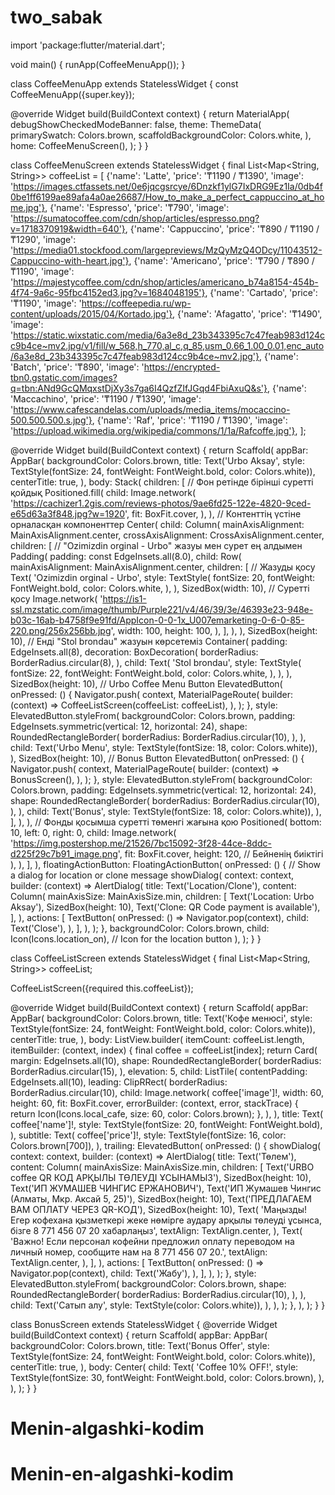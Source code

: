 # two_sabak

import 'package:flutter/material.dart';

void main() {
  runApp(CoffeeMenuApp());
}

class CoffeeMenuApp extends StatelessWidget {
  const CoffeeMenuApp({super.key});

  @override
  Widget build(BuildContext context) {
    return MaterialApp(
      debugShowCheckedModeBanner: false,
      theme: ThemeData(
        primarySwatch: Colors.brown,
        scaffoldBackgroundColor: Colors.white,
      ),
      home: CoffeeMenuScreen(),
    );
  }
}

class CoffeeMenuScreen extends StatelessWidget {
  final List<Map<String, String>> coffeeList = [
    {'name': 'Latte', 'price': '₸1190 / ₸1390', 'image': 'https://images.ctfassets.net/0e6jqcgsrcye/6Dnzkf1ylG7IxDRG9Ez1Ia/0db4f0be1ff6199ae89afa4a0ae26687/How_to_make_a_perfect_cappuccino_at_home.jpg'},
    {'name': 'Espresso', 'price': '₸790', 'image': 'https://sumatocoffee.com/cdn/shop/articles/espresso.png?v=1718370919&width=640'},
    {'name': 'Cappuccino', 'price': '₸890 / ₸1190 / ₸1290', 'image': 'https://media01.stockfood.com/largepreviews/MzQyMzQ4ODcy/11043512-Cappuccino-with-heart.jpg'},
    {'name': 'Americano', 'price': '₸790 / ₸890 / ₸1190', 'image': 'https://majestycoffee.com/cdn/shop/articles/americano_b74a8154-454b-4f74-9a6c-95fbc4152ed3.jpg?v=1684048195'},
    {'name': 'Cartado', 'price': '₸1190', 'image': 'https://coffeepedia.ru/wp-content/uploads/2015/04/Kortado.jpg'},
    {'name': 'Afagatto', 'price': '₸1490', 'image': 'https://static.wixstatic.com/media/6a3e8d_23b343395c7c47feab983d124cc9b4ce~mv2.jpg/v1/fill/w_568,h_770,al_c,q_85,usm_0.66_1.00_0.01,enc_auto/6a3e8d_23b343395c7c47feab983d124cc9b4ce~mv2.jpg'},
    {'name': 'Batch', 'price': '₸890', 'image': 'https://encrypted-tbn0.gstatic.com/images?q=tbn:ANd9GcQMqxstDjXy3s7ga6I4QzfZIfJGqd4FbiAxuQ&s'},
    {'name': 'Maccachino', 'price': '₸1190 / ₸1390', 'image': 'https://www.cafescandelas.com/uploads/media_items/mocaccino-500.500.500.s.jpg'},
    {'name': 'Raf', 'price': '₸1190 / ₸1390', 'image': 'https://upload.wikimedia.org/wikipedia/commons/1/1a/Rafcoffe.jpg'},
  ];

  @override
  Widget build(BuildContext context) {
    return Scaffold(
      appBar: AppBar(
        backgroundColor: Colors.brown,
        title: Text('Urbo Aksay', style: TextStyle(fontSize: 24, fontWeight: FontWeight.bold, color: Colors.white)),
        centerTitle: true,
      ),
      body: Stack(
        children: [
          // Фон ретінде бірінші суретті қойдық
          Positioned.fill(
            child: Image.network(
              'https://cachizer1.2gis.com/reviews-photos/9ae6fd25-122e-4820-9ced-e65d63a3f848.jpg?w=1920',
              fit: BoxFit.cover,
            ),
          ),
          // Контенттің үстіне орналасқан компоненттер
          Center(
            child: Column(
              mainAxisAlignment: MainAxisAlignment.center,
              crossAxisAlignment: CrossAxisAlignment.center,
              children: [
                // "Ozimizdin orginal - Urbo" жазуы мен сурет ең алдымен
                Padding(
                  padding: const EdgeInsets.all(8.0),
                  child: Row(
                    mainAxisAlignment: MainAxisAlignment.center,
                    children: [
                      // Жазуды қосу
                      Text(
                        'Ozimizdin orginal - Urbo',
                        style: TextStyle(
                          fontSize: 20,
                          fontWeight: FontWeight.bold,
                          color: Colors.white,
                        ),
                      ),
                      SizedBox(width: 10),
                      // Суретті қосу
                      Image.network(
                        'https://is1-ssl.mzstatic.com/image/thumb/Purple221/v4/46/39/3e/46393e23-948e-b03c-16ab-b4758f9e91fd/AppIcon-0-0-1x_U007emarketing-0-6-0-85-220.png/256x256bb.jpg',
                        width: 100,
                        height: 100,
                      ),
                    ],
                  ),
                ),
                SizedBox(height: 10),
                // Енді "Stol brondau" жазуын көрсетеміз
                Container(
                  padding: EdgeInsets.all(8),
                  decoration: BoxDecoration(
                    borderRadius: BorderRadius.circular(8),
                  ),
                  child: Text(
                    'Stol brondau',
                    style: TextStyle(
                      fontSize: 22,
                      fontWeight: FontWeight.bold,
                      color: Colors.white,
                    ),
                  ),
                ),
                SizedBox(height: 10),
                // Urbo Coffee Menu Button
                ElevatedButton(
                  onPressed: () {
                    Navigator.push(
                      context,
                      MaterialPageRoute(
                        builder: (context) => CoffeeListScreen(coffeeList: coffeeList),
                      ),
                    );
                  },
                  style: ElevatedButton.styleFrom(
                    backgroundColor: Colors.brown,
                    padding: EdgeInsets.symmetric(vertical: 12, horizontal: 24),
                    shape: RoundedRectangleBorder(
                      borderRadius: BorderRadius.circular(10),
                    ),
                  ),
                  child: Text('Urbo Menu', style: TextStyle(fontSize: 18, color: Colors.white)),
                ),
                SizedBox(height: 10),
                // Bonus Button
                ElevatedButton(
                  onPressed: () {
                    Navigator.push(
                      context,
                      MaterialPageRoute(
                        builder: (context) => BonusScreen(),
                      ),
                    );
                  },
                  style: ElevatedButton.styleFrom(
                    backgroundColor: Colors.brown,
                    padding: EdgeInsets.symmetric(vertical: 12, horizontal: 24),
                    shape: RoundedRectangleBorder(
                      borderRadius: BorderRadius.circular(10),
                    ),
                  ),
                  child: Text('Bonus', style: TextStyle(fontSize: 18, color: Colors.white)),
                ),
              ],
            ),
          ),
          // Фонды қосымша суретті төменгі жағына қою
          Positioned(
            bottom: 10,
            left: 0,
            right: 0,
            child: Image.network(
              'https://img.postershop.me/21526/7bc15092-3f28-44ce-8ddc-d225f29c7b91_image.png',
              fit: BoxFit.cover,
              height: 120, // Бейненің биіктігі
            ),
          ),
        ],
      ),
      floatingActionButton: FloatingActionButton(
        onPressed: () {
          // Show a dialog for location or clone message
          showDialog(
            context: context,
            builder: (context) => AlertDialog(
              title: Text('Location/Clone'),
              content: Column(
                mainAxisSize: MainAxisSize.min,
                children: [
                  Text('Location: Urbo Aksay'),
                  SizedBox(height: 10),
                  Text('Clone: QR Code payment is available'),
                ],
              ),
              actions: [
                TextButton(
                  onPressed: () => Navigator.pop(context),
                  child: Text('Close'),
                ),
              ],
            ),
          );
        },
        backgroundColor: Colors.brown,
        child: Icon(Icons.location_on), // Icon for the location button
      ),
    );
  }
}

class CoffeeListScreen extends StatelessWidget {
  final List<Map<String, String>> coffeeList;

  CoffeeListScreen({required this.coffeeList});

  @override
  Widget build(BuildContext context) {
    return Scaffold(
      appBar: AppBar(
        backgroundColor: Colors.brown,
        title: Text('Кофе менюсі', style: TextStyle(fontSize: 24, fontWeight: FontWeight.bold, color: Colors.white)),
        centerTitle: true,
      ),
      body: ListView.builder(
        itemCount: coffeeList.length,
        itemBuilder: (context, index) {
          final coffee = coffeeList[index];
          return Card(
            margin: EdgeInsets.all(10),
            shape: RoundedRectangleBorder(
              borderRadius: BorderRadius.circular(15),
            ),
            elevation: 5,
            child: ListTile(
              contentPadding: EdgeInsets.all(10),
              leading: ClipRRect(
                borderRadius: BorderRadius.circular(10),
                child: Image.network(
                  coffee['image']!,
                  width: 60,
                  height: 60,
                  fit: BoxFit.cover,
                  errorBuilder: (context, error, stackTrace) {
                    return Icon(Icons.local_cafe, size: 60, color: Colors.brown);
                  },
                ),
              ),
              title: Text(
                coffee['name']!,
                style: TextStyle(fontSize: 20, fontWeight: FontWeight.bold),
              ),
              subtitle: Text(
                coffee['price']!,
                style: TextStyle(fontSize: 16, color: Colors.brown[700]),
              ),
              trailing: ElevatedButton(
                onPressed: () {
                  showDialog(
                    context: context,
                    builder: (context) => AlertDialog(
                      title: Text('Төлем'),
                      content: Column(
                        mainAxisSize: MainAxisSize.min,
                        children: [
                          Text('URBO coffee QR КОД АРҚЫЛЫ ТӨЛЕУДІ ҰСЫНАМЫЗ'),
                          SizedBox(height: 10),
                          Text('ИП ЖУМАШЕВ ЧИНГИС ЕРЖАНОВИЧ'),
                          Text('ИП Жумашев Чингис (Алматы, Мкр. Аксай 5, 25)'),
                          SizedBox(height: 10),
                          Text('ПРЕДЛАГАЕМ ВАМ ОПЛАТУ ЧЕРЕЗ QR-КОД'),
                          SizedBox(height: 10),
                          Text(
                            'Маңызды! Егер кофехана қызметкері жеке нөмірге аудару арқылы төлеуді ұсынса, бізге 8 771 456 07 20 хабарлаңыз',
                            textAlign: TextAlign.center,
                          ),
                          Text(
                            'Важно! Если персонал кофейни предложил оплату переводом на личный номер, сообщите нам на 8 771 456 07 20.',
                            textAlign: TextAlign.center,
                          ),
                        ],
                      ),
                      actions: [
                        TextButton(
                          onPressed: () => Navigator.pop(context),
                          child: Text('Жабу'),
                        ),
                      ],
                    ),
                  );
                },
                style: ElevatedButton.styleFrom(
                  backgroundColor: Colors.brown,
                  shape: RoundedRectangleBorder(
                    borderRadius: BorderRadius.circular(10),
                  ),
                ),
                child: Text('Сатып алу', style: TextStyle(color: Colors.white)),
              ),
            ),
          );
        },
      ),
    );
  }
}

class BonusScreen extends StatelessWidget {
  @override
  Widget build(BuildContext context) {
    return Scaffold(
      appBar: AppBar(
        backgroundColor: Colors.brown,
        title: Text('Bonus Offer', style: TextStyle(fontSize: 24, fontWeight: FontWeight.bold, color: Colors.white)),
        centerTitle: true,
      ),
      body: Center(
        child: Text(
          'Coffee 10% OFF!',
          style: TextStyle(fontSize: 30, fontWeight: FontWeight.bold, color: Colors.brown),
        ),
      ),
    );
  }
}

# Menin-algashki-kodim
# Menin-en-algashki-kodim
